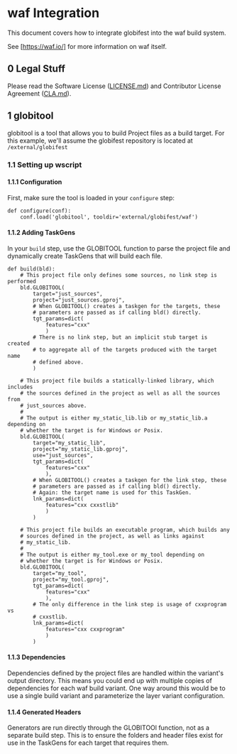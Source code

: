 # waf Integration

This document covers how to integrate globifest into the waf build system.

See [https://waf.io/] for more information on waf itself.

## 0 Legal Stuff

Please read the Software License ([LICENSE.md](../LICENSE.md)) and Contributor License Agreement ([CLA.md](../CLA.md)).

## 1 globitool

globitool is a tool that allows you to build Project files as a build target.  For this example, we'll assume the globifest repository is located at `/external/globifest`

### 1.1 Setting up wscript

#### 1.1.1 Configuration

First, make sure the tool is loaded in your `configure` step:

    def configure(conf):
        conf.load('globitool', tooldir='external/globifest/waf')

#### 1.1.2 Adding TaskGens

In your `build` step, use the GLOBITOOL function to parse the project file and dynamically create TaskGens that will build each file.

    def build(bld):
        # This project file only defines some sources, no link step is performed
        bld.GLOBITOOL(
            target="just_sources",
            project="just_sources.gproj",
            # When GLOBITOOL() creates a taskgen for the targets, these
            # parameters are passed as if calling bld() directly.
            tgt_params=dict(
                features="cxx"
                )
            # There is no link step, but an implicit stub target is created
            # to aggregate all of the targets produced with the target name
            # defined above.
            )

        # This project file builds a statically-linked library, which includes
        # the sources defined in the project as well as all the sources from
        # just_sources above.
        #
        # The output is either my_static_lib.lib or my_static_lib.a depending on
        # whether the target is for Windows or Posix.
        bld.GLOBITOOL(
            target="my_static_lib",
            project="my_static_lib.gproj",
            use="just_sources",
            tgt_params=dict(
                features="cxx"
                ),
            # When GLOBITOOL() creates a taskgen for the link step, these
            # parameters are passed as if calling bld() directly.
            # Again: the target name is used for this TaskGen.
            lnk_params=dict(
                features="cxx cxxstlib"
                )
            )

        # This project file builds an executable program, which builds any
        # sources defined in the project, as well as links against
        # my_static_lib.
        #
        # The output is either my_tool.exe or my_tool depending on
        # whether the target is for Windows or Posix.
        bld.GLOBITOOL(
            target="my_tool",
            project="my_tool.gproj",
            tgt_params=dict(
                features="cxx"
                ),
            # The only difference in the link step is usage of cxxprogram vs
            # cxxstlib.
            lnk_params=dict(
                features="cxx cxxprogram"
                )
            )

#### 1.1.3 Dependencies

Dependencies defined by the project files are handled within the variant's output directory.  This means you could end up with multiple copies of dependencies for each waf build variant.  One way around this would be to use a single build variant and parameterize the layer variant configuration.

#### 1.1.4 Generated Headers

Generators are run directly through the GLOBITOOl function, not as a separate build step.  This is to ensure the folders and header files exist for use in the TaskGens for each target that requires them.
